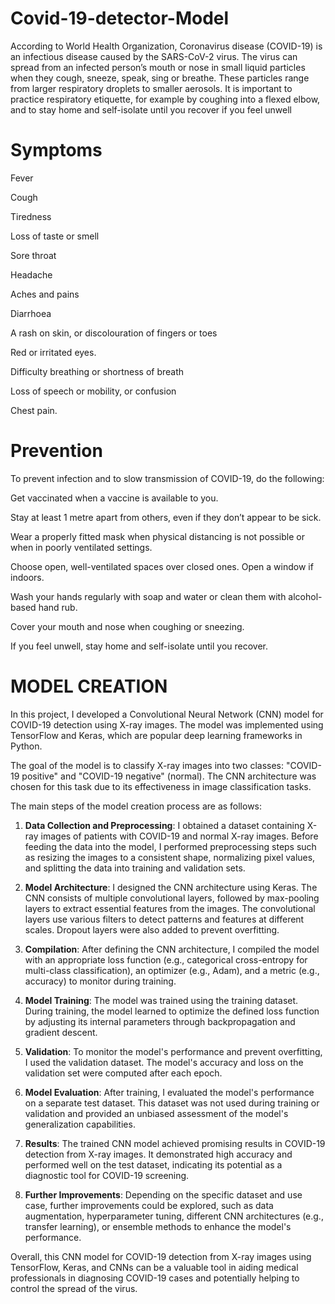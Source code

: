 # Covid-19-detector-Model

According to World Health Organization, Coronavirus disease (COVID-19) is an infectious disease caused by the SARS-CoV-2 virus. The virus can spread from an infected person’s mouth or nose in small liquid particles when they cough, sneeze, speak, sing or breathe. These particles range from larger respiratory droplets to smaller aerosols. It is important to practice respiratory etiquette, for example by coughing into a flexed elbow, and to stay home and self-isolate until you recover if you feel unwell

# Symptoms

Fever

Cough

Tiredness

Loss of taste or smell

Sore throat

Headache

Aches and pains

Diarrhoea

A rash on skin, or discolouration of fingers or toes

Red or irritated eyes.

Difficulty breathing or shortness of breath

Loss of speech or mobility, or confusion

Chest pain.

# Prevention

To prevent infection and to slow transmission of COVID-19, do the following: 

Get vaccinated when a vaccine is available to you.

Stay at least 1 metre apart from others, even if they don’t appear to be sick.

Wear a properly fitted mask when physical distancing is not possible or when in poorly ventilated settings.

Choose open, well-ventilated spaces over closed ones. Open a window if indoors.

Wash your hands regularly with soap and water or clean them with alcohol-based hand rub.

Cover your mouth and nose when coughing or sneezing.

If you feel unwell, stay home and self-isolate until you recover.

# MODEL CREATION 
In this project, I developed a Convolutional Neural Network (CNN) model for COVID-19 detection using X-ray images. The model was implemented using TensorFlow and Keras, which are popular deep learning frameworks in Python.

The goal of the model is to classify X-ray images into two classes: "COVID-19 positive" and "COVID-19 negative" (normal). The CNN architecture was chosen for this task due to its effectiveness in image classification tasks.

The main steps of the model creation process are as follows:

1. **Data Collection and Preprocessing**: I obtained a dataset containing X-ray images of patients with COVID-19 and normal X-ray images. Before feeding the data into the model, I performed preprocessing steps such as resizing the images to a consistent shape, normalizing pixel values, and splitting the data into training and validation sets.

2. **Model Architecture**: I designed the CNN architecture using Keras. The CNN consists of multiple convolutional layers, followed by max-pooling layers to extract essential features from the images. The convolutional layers use various filters to detect patterns and features at different scales. Dropout layers were also added to prevent overfitting.

3. **Compilation**: After defining the CNN architecture, I compiled the model with an appropriate loss function (e.g., categorical cross-entropy for multi-class classification), an optimizer (e.g., Adam), and a metric (e.g., accuracy) to monitor during training.

4. **Model Training**: The model was trained using the training dataset. During training, the model learned to optimize the defined loss function by adjusting its internal parameters through backpropagation and gradient descent.

5. **Validation**: To monitor the model's performance and prevent overfitting, I used the validation dataset. The model's accuracy and loss on the validation set were computed after each epoch.

6. **Model Evaluation**: After training, I evaluated the model's performance on a separate test dataset. This dataset was not used during training or validation and provided an unbiased assessment of the model's generalization capabilities.

7. **Results**: The trained CNN model achieved promising results in COVID-19 detection from X-ray images. It demonstrated high accuracy and performed well on the test dataset, indicating its potential as a diagnostic tool for COVID-19 screening.

8. **Further Improvements**: Depending on the specific dataset and use case, further improvements could be explored, such as data augmentation, hyperparameter tuning, different CNN architectures (e.g., transfer learning), or ensemble methods to enhance the model's performance.

Overall, this CNN model for COVID-19 detection from X-ray images using TensorFlow, Keras, and CNNs can be a valuable tool in aiding medical professionals in diagnosing COVID-19 cases and potentially helping to control the spread of the virus.
